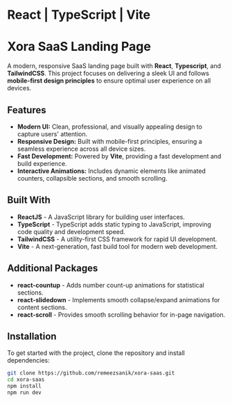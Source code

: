 # React | TypeScript | Vite

# Xora SaaS Landing Page

A modern, responsive SaaS landing page built with **React**, **Typescript**, and **TailwindCSS**. This project focuses on delivering a sleek UI and follows **mobile-first design principles** to ensure optimal user experience on all devices.

## Features

- **Modern UI:** Clean, professional, and visually appealing design to capture users' attention.
- **Responsive Design:** Built with mobile-first principles, ensuring a seamless experience across all device sizes.
- **Fast Development:** Powered by **Vite**, providing a fast development and build experience.
- **Interactive Animations:** Includes dynamic elements like animated counters, collapsible sections, and smooth scrolling.

## Built With

- **ReactJS** - A JavaScript library for building user interfaces.
- **TypeScript** - TypeScript adds static typing to JavaScript, improving code quality and development speed.
- **TailwindCSS** - A utility-first CSS framework for rapid UI development.
- **Vite** - A next-generation, fast build tool for modern web development.

## Additional Packages

- **react-countup** - Adds number count-up animations for statistical sections.
- **react-slidedown** - Implements smooth collapse/expand animations for content sections.
- **react-scroll** - Provides smooth scrolling behavior for in-page navigation.

## Installation

To get started with the project, clone the repository and install dependencies:

```bash
git clone https://github.com/remeezsanik/xora-saas.git
cd xora-saas
npm install
npm run dev